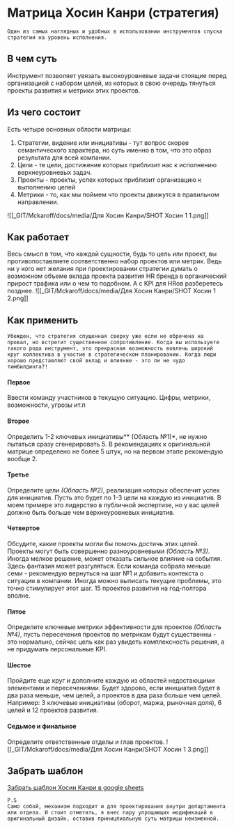 
# Матрица Хосин Канри (стратегия)

```
Один из самых наглядных и удобных в использовании инструментов спуска стратегии на уровень исполнения.
```

## В чем суть
Инструмент позволяет увязать высокоуровневые задачи стоящие перед организацией с набором целей, из которых в свою очередь тянуться проекты развития и метрики этих проектов. 

## Из чего состоит
Есть четыре основных области матрицы:
1. Стратегии, видение или инициативы - тут вопрос скорее семантического характера, но суть именно в том, что это образ результата для всей компании. 
2. Цели - те цели, достижение которых приблизит нас к исполнению верхнеуровневых задач. 
3. Проекты - проекты, успех которых приблизит организацию к выполнению целей
4. Метрики - то, как мы поймем что проекты движутся в правильном направлении. 
   
![[_GIT/Mckaroff/docs/media/Для Хосин Канри/SHOT Хосин 1 1.png]]

## Как работает
Весь смысл в том, что каждой сущности, будь то цель или проект, вы противопоставляете соответственно набор проектов или метрик. Ведь ни у кого нет желания при проектировании стратегии думать о возможном объеме вклада проекта развития HR бренда в органический прирост трафика или о чем то подобном. А с KPI для HRов разберетесь позднее.
![[_GIT/Mckaroff/docs/media/Для Хосин Канри/SHOT Хосин 1 2.png]]
## Как применить

```
Убежден, что стратегия спущенная сверху уже если не обречена на провал, но встретит существенное сопротивление. Когда вы используете такого рода инструмент, это прекрасная возможность вовлечь широкий круг коллектива в участие в стратегическом планировании. Когда люди хорошо представляют свой вклад и влияние - это ли не чудо тимбилдинга?!
```

#### Первое
Ввести команду участников в текущую ситуацию. Цифры, метрики, возможности, угрозы ит.п
#### Второе
Определить 1-2 ключевых инициативы** (Область №1)*, не нужно пытаться сразу сгенерировать 5. В рекомендациях к оригинальной матрице определено не более 5 штук, но на первом этапе рекомендую вообще 2. 
#### Третье
Определите цели *(Область №2)*, реализация которых обеспечит успех для инициатив. Пусть это будет по 1-3 цели на каждую из инициатив. В моем примере это лидерство в публичной экспертизе, но у вас целей должно быть больше чем верхнеуровневых инициатив. 
#### Четвертое
Обсудите, какие проекты могли бы помочь достичь этих целей. Проекты могут быть совершенно разноуровневыми *(Область №3)*. Иногда мелкое решение, может отказать сильное влияние на события. Здесь фантазия может разгуляться. Если команда собрала меньше семи - рекомендую вернуться на шаг №1 и добавить контекста о ситуации в компании. Иногда можно выписать текущие проблемы, это точно стимулирует этот шаг. 15 проектов развития на год-полтора вполне. 
#### Пятое
Определите ключевые метрики эффективности для проектов *(Область №4)*, пусть пересечения проектов по метрикам будут существенны - это нормально, сейчас цель как раз увидеть комплексность решения, а не придумать персональные KPI. 
#### Шестое
Пройдите еще круг и дополните каждую из областей недостающими элементами и пересечениями. Будет здорово, если инициатив будет в два раза меньше, чем целей, а проектов в два раза больше чем целей. Например: 3 ключевые инициативы (оборот, маржа, рыночная доля), 6 целей и 12 проектов развития. 
#### Седьмое и финальное
Определите ответственные отделы и глав проектов. 
![[_GIT/Mckaroff/docs/media/Для Хосин Канри/SHOT Хосин 1 3.png]]

## Забрать шаблон 
[Забрать шаблон Хосин Канри в google sheets](https://docs.google.com/spreadsheets/d/1bXtiQqKu4aAybjruWJKCEkcpa6qYCLsE7S4ahO7Zw8A/edit?usp=sharing)


```
P.S
Само собой, механизм подходит и для проектирования внутри департамента или отдела. И стоит отметить, я внес пару упрощающих модификаций в оригинальный дизайн, оставив приницпиальную суть матрицы неизменной. 
```